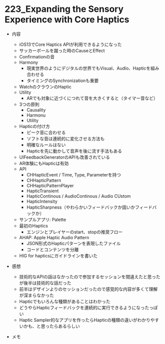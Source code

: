 # 223_Expanding the Sensory Experience with Core Haptics

- 内容
  - iOS13でCore Haptics APIが利用できるようになった
  - サッカーボールを蹴った時のCauseとEffect
  - Confirmationの音
  - Harmony
    - 現実世界のようにデジタルの世界でもVisual、Audio、Hapticを組み合わせる
    - タイミングのSynchronizationも重要
  - WatchのクラウンのHaptic
  - Utility
    - ARでも対象に近づくにつれて音を大きくすると（タイマー音など）
  - 3つの原則
    - Causality
    - Harmonu
    - Utility
  - Hapticの付け方
    - ピーク音に合わせる
    - ソフトな音は連続的に変化させる方法も
    - 明確なルールはない
    - Hapticを先に動かして音声を後に流す手法もある
  - UIFeedbackGeneratorのAPIも改善されている
  - AR体験にもHapticは有効
  - API
    - CHHapticEvent / Time, Type, Parameterを持つ
    - CHHapticPattern
    - CHHapticPatternPlayer
    - HapticTransient
    - HapticContinous / AudioContinous / Audio CUstom
    - HapticIntensity
    - HapticSharpness（やわらかいフィードバックか固いかフィードバックか）
  - サンプルアプリ: Palette
  - 最初のHaptics
    - エンジンとプレイヤーのstart、stopの推奨フロー
  - AHAP: Apple Haptic Audio Pattern
    - JSON形式のHapticパターンを表現したファイル
    - コードとコンテンツを分離
  - HIG for hapticsにガイドラインを書いた

- 感想
  - 技術的なAPIの話はなかったので参加するセッションを間違えたと思ったが後半は技術的な話だった
  - 前半はデザインよりのセッションだったので感覚的な内容が多くて理解が深まらなかった
  - Hapticでもいろんな種類があることはわかった
  - どうやらHapticフィードバックを連続的に実行できるようになったっぽい
  - Haptic Sampler的なアプリを作ったらHapticの種類の違いがわかりやすいかも、と思ったらあるらしい

- メモ
